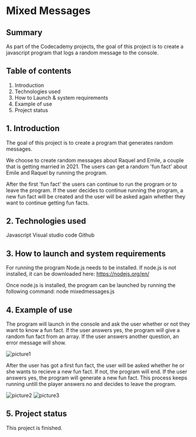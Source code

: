 # Mixed Messages

## Summary

As part of the Codecademy projects, the goal of this project is to create a javascript program that logs a random message to the console.

## Table of contents

1. Introduction
2. Technologies used
3. How to Launch & system requirements
4. Example of use
5. Project status

## 1. Introduction

The goal of this project is to create a program that generates random messages. 

We choose to create random messages about Raquel and Emile, a couple that is getting married in 2021. The users can get a random 'fun fact' about Emile and Raquel by running the program. 

After the first 'fun fact' the users can continue to run the program or to leave the program. If the user decides to continue running the program, a new fun fact will be created and the user will be asked again whether they want to continue getting fun facts. 

## 2. Technologies used

Javascript
Visual studio code
Github

## 3. How to launch and system requirements

For running the program Node.js needs to be installed. If node.js is not installed, it can be downloaded here: https://nodejs.org/en/

Once node.js is installed, the program can be launched by running the following command: node mixedmessages.js

## 4. Example of use

The program will launch in the console and ask the user whether or not they want to know a fun fact. If the user answers yes, the program will give a random fun fact from an array. If the user answers another question, an error message will show. 

![picture1](https://drive.google.com/file/d/1kv7WtLwXQCJNH6cYS7wUvQ8lWOd1e0hc/view?usp=sharing)


After the user has got a first fun fact, the user will be asked whether he or she wants to recieve a new fun fact. If not, the program will end. If the user answers yes, the program will generate a new fun fact. This process keeps running untill the player answers no and decides to leave the program.

![picture2](https://drive.google.com/file/d/1r2643NrTnwWj_XVfh8Ypq9hylzr6uc3j/view?usp=sharing)
![picture3](https://drive.google.com/file/d/1mrvtfpYKXuyc280FcGvnjGkMq86W4Kyc/view?usp=sharing)

## 5. Project status

This project is finished.